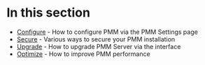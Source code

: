 # In this section

- [Configure](configure.md) - How to configure PMM via the PMM Settings page
- [Secure](secure.md) - Various ways to secure your PMM installation
- [Upgrade](upgrade.md) - How to upgrade PMM Server via the interface
- [Optimize](optimize.md) - How to improve PMM performance
